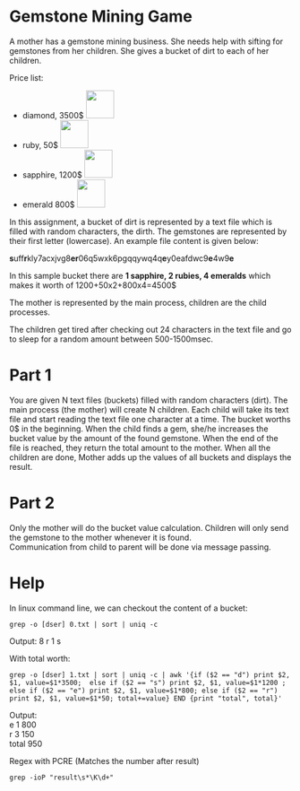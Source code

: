# Gemstone Mining Game
A mother has a gemstone mining business. She needs help with sifting for gemstones from her children. She gives a bucket of dirt to each of her children. 

Price list:
- diamond, 3500$ <img src="https://img.pngio.com/minecraft-diamond-png-free-png-images-clipart-download-275341-diamond-minecraft-png-920_562.png" width="50" />
- ruby, 50$ <img src="https://vignette.wikia.nocookie.net/minecraftfanfictions/images/a/a9/Ruby.png/revision/latest?cb=20120803041131" width="50" />
- sapphire, 1200$ <img src="https://www.tynker.com/minecraft/api/item?id=5a501d3e76f29325548b468d&w=400&h=400&width=400&height=400&mode=contain&format=jpg&quality=75&cache=max&v=1515199806" width="50" />
- emerald 800$ <img src="https://p7.hiclipart.com/preview/867/644/1013/minecraft-roblox-diamond-video-game-emerald-stone-png-transparent-images.jpg" width="50" />

In this assignment, 
a bucket of dirt is represented by a text file which is filled with random characters, the dirth. The gemstones are represented by their first letter (lowercase). An example file content is given below:


**s**uff**r**kly7acxjvg8**er**06q5wxk6pgqqywq4q**e**y0eafdwc9**e**4w9**e**


In this sample bucket there are **1 sapphire, 2 rubies, 4 emeralds** which makes it worth of 1200+50x2+800x4=4500$  

The mother is represented by the main process, children are the child processes. 

The children get tired after checking out 24 characters in the text file and go to sleep for a random amount between 500-1500msec. 

# Part 1
You are given N text files (buckets) filled with random characters (dirt). 
The main process (the mother) will create N children.
Each child will take its text file and start reading the text file one character at a time. The bucket worths 0$ in the beginning. When the child finds a gem, she/he increases the bucket value by the amount of the found gemstone.  When the end of the file is reached, they return the total amount to the mother.
When all the children are done, Mother adds up the values of all buckets and displays the result.
# Part 2
Only the mother will do the bucket value calculation. Children will only send the gemstone to the mother whenever it is found.  
Communication from child to parent will be done via message passing.


# Help
In linux command line, we can checkout the content of a bucket:

```Shell
grep -o [dser] 0.txt | sort | uniq -c 
```  

Output:
      8 r
      1 s

With total worth:

```Shell
grep -o [dser] 1.txt | sort | uniq -c | awk '{if ($2 == "d") print $2, $1, value=$1*3500;  else if ($2 == "s") print $2, $1, value=$1*1200 ; else if ($2 == "e") print $2, $1, value=$1*800; else if ($2 == "r") print $2, $1, value=$1*50; total+=value} END {print "total", total}' 
```   

Output:  
e 1 800  
r 3 150  
total 950  

Regex with PCRE (Matches the number after result)

```Shell
grep -ioP "result\s*\K\d+"
```

